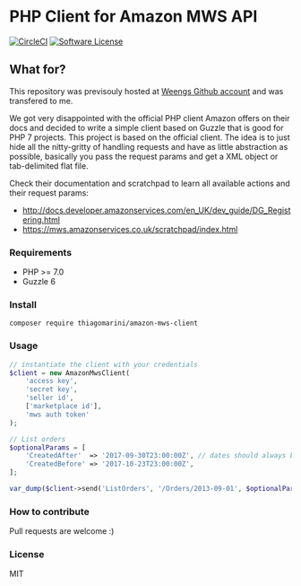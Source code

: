 # PHP Client for Amazon MWS API

[![CircleCI](https://circleci.com/gh/thiagomarini/amazon-mws-client.svg?style=svg)](https://circleci.com/gh/thiagomarini/amazon-mws-client) [![Software License](https://img.shields.io/badge/license-MIT-brightgreen.svg?style=flat-square)](LICENSE)

## What for?

This repository was previsouly hosted at [Weengs Github account](https://github.com/WeengsApp) and was transfered to me.

We got very disappointed with the official PHP client Amazon offers on their docs and decided to write a simple client based on Guzzle that is good for PHP 7 projects.
This project is based on the official client.
The idea is to just hide all the nitty-gritty of handling requests and have as little abstraction as possible, basically you pass the request params and get a XML object or tab-delimited flat file.

Check their documentation and scratchpad to learn all available actions and their request params:
* http://docs.developer.amazonservices.com/en_UK/dev_guide/DG_Registering.html
* https://mws.amazonservices.co.uk/scratchpad/index.html
     
### Requirements

* PHP >= 7.0
* Guzzle 6

### Install
`composer require thiagomarini/amazon-mws-client`

### Usage
```php
// instantiate the client with your credentials
$client = new AmazonMwsClient(
    'access key',
    'secret key',
    'seller id',
    ['marketplace id'],
    'mws auth token'
);

// List orders
$optionalParams = [
    'CreatedAfter'  => '2017-09-30T23:00:00Z', // dates should always be in ISO8601 format
    'CreatedBefore' => '2017-10-23T23:00:00Z',
];

var_dump($client->send('ListOrders', '/Orders/2013-09-01', $optionalParams));
```

### How to contribute

Pull requests are welcome :)

### License
MIT
